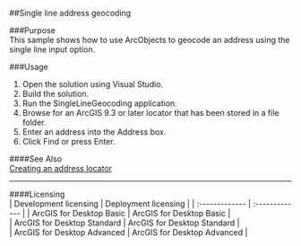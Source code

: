 ##Single line address geocoding

###Purpose  
This sample shows how to use ArcObjects to geocode an address using the single line input option.  


###Usage
1. Open the solution using Visual Studio.  
1. Build the solution.  
1. Run the SingleLineGeocoding application.  
1. Browse for an ArcGIS 9.3 or later locator that has been stored in a file folder.  
1. Enter an address into the Address box.  
1. Click Find or press Enter.  







####See Also  
[Creating an address locator](http://desktop.arcgis.com/search/?q=Creating%20an%20address%20locator&p=0&language=en&product=arcobjects-sdk-dotnet&version=&n=15&collection=help)  


---------------------------------

####Licensing  
| Development licensing | Deployment licensing | 
| :------------- | :------------- | 
| ArcGIS for Desktop Basic | ArcGIS for Desktop Basic |  
| ArcGIS for Desktop Standard | ArcGIS for Desktop Standard |  
| ArcGIS for Desktop Advanced | ArcGIS for Desktop Advanced |  


